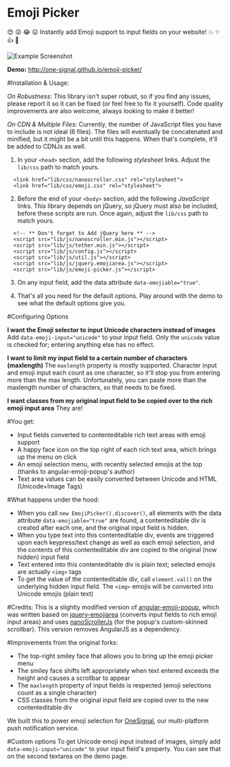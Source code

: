 # Emoji Picker

:heart_eyes: :stuck_out_tongue_winking_eye: :joy: :stuck_out_tongue: Instantly add Emoji support to input fields on your website! :boom: :sparkles: :thumbsup: :metal:

![Example Screenshot](http://one-signal.github.io/emoji-picker/screenshot.png)

**Demo:** http://one-signal.github.io/emoji-picker/

#Installation & Usage:

*On Robustness*: This library isn't super robust, so if you find any issues, please report it so it can be fixed (or feel free to fix it yourself). Code quality improvements are also welcome, always looking to make it better!

*On CDN & Multiple Files*: Currently, the number of JavaScript files you have to include is not ideal (6 files). The files will eventually be concatenated and minified, but it might be a bit until this happens. When that's complete, it'll be added to CDNJs as well.

1. In your `<head>` section, add the following *stylesheet* links. Adjust the `lib/css` path to match yours.

  ```
    <link href="lib/css/nanoscroller.css" rel="stylesheet">
    <link href="lib/css/emoji.css" rel="stylesheet">
  ```

2. Before the end of your `<body>` section, add the following *JavaScript* links. This library depends on jQuery, so jQuery must also be included, before these scripts are run. Once again, adjust the `lib/css` path to match yours.

  ```
    <!-- ** Don't forget to Add jQuery here ** -->
    <script src="lib/js/nanoscroller.min.js"></script>
    <script src="lib/js/tether.min.js"></script>
    <script src="lib/js/config.js"></script>
    <script src="lib/js/util.js"></script>
    <script src="lib/js/jquery.emojiarea.js"></script>
    <script src="lib/js/emoji-picker.js"></script>
  ```

3. On any input field, add the data attribute `data-emojiable="true"`. 

4. That's all you need for the default options. Play around with the demo to see what the default options give you.

#Configuring Options

**I want the Emoji selector to input Unicode characters instead of images**
Add `data-emoji-input="unicode"` to your input field. Only the `unicode` value is checked for; entering anything else has no effect.

**I want to limit my input field to a certain number of characters (maxlength)**
The `maxlength` property is mostly supported. Character input and emoji input each count as one character, so it'll stop you from entering more than the max length. Unfortunately, you can paste more than the maxlength number of characters, so that needs to be fixed.

**I want classes from my original input field to be copied over to the rich emoji input area**
They are!


#You get:
  - Input fields converted to contenteditable rich text areas with emoji support
  - A happy face icon on the top right of each rich text area, which brings up the menu on click
  - An emoji selection menu, with recently selected emojis at the top (thanks to angular-emoji-popup's author)
  - Text area values can be easily converted between Unicode and HTML (Unicode+Image Tags)

#What happens under the hood:
  - When you call `new EmojiPicker().discover()`, all elements with the data attribute `data-emojiable="true"` are found, a contenteditable div is created after each one, and the original input field is hidden.
  - When you type text into this contenteditable div, events are triggered upon each keypress/text change as well as each emoji selection, and the contents of this contenteditable div are copied to the original (now hidden) input field
  - Text entered into this contenteditable div is plain text; selected emojis are actually `<img>` tags
  - To get the value of the contenteditable div, call `element.val()` on the underlying hidden input field. The `<img>` emojis will be converted into Unicode emojis (plain text)
  
#Credits:
This is a slightly modified version of [angular-emoji-popup](https://github.com/Coraza/angular-emoji-popup), which was written based on [jquery-emojiarea](https://github.com/diy/jquery-emojiarea) (converts input fields to rich emoji input areas) and uses [nanoScrollerJs](https://github.com/jamesflorentino/nanoScrollerJS) (for the popup's custom-skinned scrollbar). This version removes AngularJS as a dependency.

#Improvements from the original forks:
  - The top-right smiley face that allows you to bring up the emoji picker menu
  - The smiley face shifts left appropriately when text entered exceeds the height and causes a scrollbar to appear
  - The `maxlength` property of input fields is respected (emoji selections count as a single character)
  - CSS classes from the original input field are copied over to the new contenteditable div

We built this to power emoji selection for [OneSignal](https://onesignal.com), our multi-platform push notification service.

#Custom options
To get Unicode emoji input instead of images, simply add `data-emoji-input="unicode"` to your input field's property. You can see that on the second textarea on the demo page.
